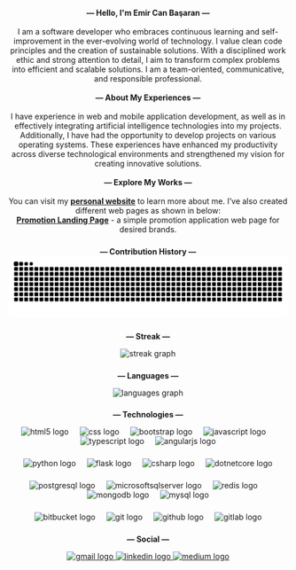 <p align="center"> <strong>— Hello, I'm Emir Can Başaran —</strong><br><br>I am a software developer who embraces continuous learning and self-improvement in the ever-evolving world of technology. I value clean code principles and the creation of sustainable solutions. With a disciplined work ethic and strong attention to detail, I aim to transform complex problems into efficient and scalable solutions. I am a team-oriented, communicative, and responsible professional.<br><br><strong>— About My Experiences —</strong><br><br>I have experience in web and mobile application development, as well as in effectively integrating artificial intelligence technologies into my projects. Additionally, I have had the opportunity to develop projects on various operating systems. These experiences have enhanced my productivity across diverse technological environments and strengthened my vision for creating innovative solutions.<br><br><strong>— Explore My Works —</strong><br><br>You can visit my <a href="https://basaran3mir.github.io/" target="_blank"><strong>personal website</strong></a> to learn more about me. I’ve also created different web pages as shown in below: <br> <a href="https://basaran3mir.github.io/promotion-claim-page/" target="_blank"><strong>Promotion Landing Page</strong></a> - a simple promotion application web page for desired brands.<br>

###

<p align="center"> <strong>— Contribution History —</strong><br>

<img src="https://raw.githubusercontent.com/basaran3mir/basaran3mir/output/snake.svg" alt="Snake animation" />

###

<p align="center"> <strong>— Streak —</strong><br>

<div align="center">
  <img src="https://streak-stats.demolab.com?user=basaran3mir&locale=en&mode=weekly&theme=blueberry&hide_border=true&border_radius=5&order=3" height="150" alt="streak graph" />
</div>

###

<p align="center"> <strong>— Languages —</strong><br>
  
<div align="center">
  <img src="https://github-readme-stats.vercel.app/api/top-langs?username=basaran3mir&locale=en&hide_title=false&layout=compact&card_width=320&langs_count=5&theme=blueberry&hide_border=true&order=2" height="150" alt="languages graph"  />
</div>

###

<p align="center"> <strong>— Technologies —</strong><br>

<div align="center">
  <img src="https://cdn.jsdelivr.net/gh/devicons/devicon/icons/html5/html5-original.svg" height="40" alt="html5 logo"  />
  <img width="12" />
  <img src="https://cdn.jsdelivr.net/gh/devicons/devicon/icons/css3/css3-original.svg" height="40" alt="css logo"  />
  <img width="12" />
  <img src="https://cdn.jsdelivr.net/gh/devicons/devicon/icons/bootstrap/bootstrap-original.svg" height="40" alt="bootstrap logo"  />
  <img width="12" />
  <img src="https://cdn.jsdelivr.net/gh/devicons/devicon/icons/javascript/javascript-original.svg" height="40" alt="javascript logo"  />
  <img width="12" />
  <img src="https://cdn.jsdelivr.net/gh/devicons/devicon/icons/typescript/typescript-original.svg" height="40" alt="typescript logo"  />
  <img width="12" />
  <img src="https://cdn.jsdelivr.net/gh/devicons/devicon/icons/angularjs/angularjs-original.svg" height="40" alt="angularjs logo"  />
</div>

###

<div align="center">
  <img src="https://cdn.jsdelivr.net/gh/devicons/devicon/icons/python/python-original.svg" height="40" alt="python logo"  />
  <img width="12" />
  <img src="https://cdn.jsdelivr.net/gh/devicons/devicon/icons/flask/flask-original.svg" height="40" alt="flask logo"  />
  <img width="12" />
  <img src="https://cdn.jsdelivr.net/gh/devicons/devicon/icons/csharp/csharp-original.svg" height="40" alt="csharp logo"  />
  <img width="12" />
  <img src="https://cdn.jsdelivr.net/gh/devicons/devicon/icons/dotnetcore/dotnetcore-original.svg" height="40" alt="dotnetcore logo"  />
</div>

###

<div align="center">
  <img src="https://cdn.jsdelivr.net/gh/devicons/devicon/icons/postgresql/postgresql-original.svg" height="40" alt="postgresql logo"  />
  <img width="12" />
  <img src="https://cdn.jsdelivr.net/gh/devicons/devicon/icons/microsoftsqlserver/microsoftsqlserver-plain.svg" height="40" alt="microsoftsqlserver logo"  />
  <img width="12" />
  <img src="https://cdn.jsdelivr.net/gh/devicons/devicon/icons/redis/redis-original.svg" height="40" alt="redis logo"  />
  <img width="12" />
  <img src="https://cdn.jsdelivr.net/gh/devicons/devicon/icons/mongodb/mongodb-original.svg" height="40" alt="mongodb logo"  />
  <img width="12" />
  <img src="https://cdn.jsdelivr.net/gh/devicons/devicon/icons/mysql/mysql-original.svg" height="40" alt="mysql logo"  />
</div>

###

<div align="center">
  <img src="https://cdn.jsdelivr.net/gh/devicons/devicon/icons/bitbucket/bitbucket-original.svg" height="40" alt="bitbucket logo"  />
  <img width="12" />
  <img src="https://cdn.jsdelivr.net/gh/devicons/devicon/icons/git/git-original.svg" height="40" alt="git logo"  />
  <img width="12" />
  <img src="https://cdn.jsdelivr.net/gh/devicons/devicon/icons/github/github-original.svg" height="40" alt="github logo"  />
  <img width="12" />
  <img src="https://cdn.jsdelivr.net/gh/devicons/devicon/icons/gitlab/gitlab-original.svg" height="40" alt="gitlab logo"  />
</div>

###

<p align="center"> <strong>— Social —</strong><br>

<div align="center">
  <a href="mailto:ebasaran999@gmail.com" target="_blank">
    <img src="https://img.shields.io/static/v1?message=Gmail&logo=gmail&label=&color=D14836&logoColor=white&labelColor=&style=for-the-badge" height="32" alt="gmail logo"  />
  </a>
  <a href="https://tr.linkedin.com/in/basaran3mir" target="_blank">
    <img src="https://img.shields.io/static/v1?message=LinkedIn&logo=linkedin&label=&color=0077B5&logoColor=white&labelColor=&style=for-the-badge" height="32" alt="linkedin logo"  />
  </a>
  <a href="https://basaran3mir.medium.com" target="_blank">
    <img src="https://img.shields.io/static/v1?message=Medium&logo=medium&label=&color=12100E&logoColor=white&labelColor=&style=for-the-badge" height="32" alt="medium logo"  />
  </a>
</div>
